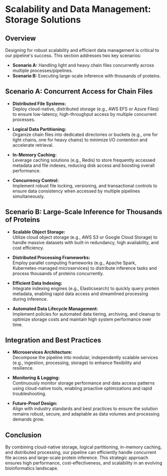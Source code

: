 # Scalability and Data Management: Storage Solutions

## Overview
Designing for robust scalability and efficient data management is critical to our pipeline's success. This section addresses two key scenarios:
- **Scenario A:** Handling light and heavy chain files concurrently across multiple processes/pipelines.
- **Scenario B:** Executing large-scale inference with thousands of proteins.

## Scenario A: Concurrent Access for Chain Files

- **Distributed File Systems:**  
  Deploy cloud-native, distributed storage (e.g., AWS EFS or Azure Files) to ensure low-latency, high-throughput access by multiple concurrent processes.

- **Logical Data Partitioning:**  
  Organize chain files into dedicated directories or buckets (e.g., one for light chains, one for heavy chains) to minimize I/O contention and accelerate retrieval.

- **In-Memory Caching:**  
  Leverage caching solutions (e.g., Redis) to store frequently accessed metadata and file indexes, reducing disk access and boosting overall performance.

- **Concurrency Control:**  
  Implement robust file locking, versioning, and transactional controls to ensure data consistency when accessed by multiple pipelines simultaneously.

## Scenario B: Large-Scale Inference for Thousands of Proteins

- **Scalable Object Storage:**  
  Utilize cloud object storage (e.g., AWS S3 or Google Cloud Storage) to handle massive datasets with built-in redundancy, high availability, and cost efficiency.

- **Distributed Processing Frameworks:**  
  Employ parallel computing frameworks (e.g., Apache Spark, Kubernetes-managed microservices) to distribute inference tasks and process thousands of proteins concurrently.

- **Efficient Data Indexing:**  
  Integrate indexing engines (e.g., Elasticsearch) to quickly query protein metadata, enabling rapid data access and streamlined processing during inference.

- **Automated Data Lifecycle Management:**  
  Implement policies for automated data tiering, archiving, and cleanup to optimize storage costs and maintain high system performance over time.

## Integration and Best Practices

- **Microservices Architecture:**  
  Decompose the pipeline into modular, independently scalable services (e.g., ingestion, processing, storage) to enhance flexibility and resilience.

- **Monitoring & Logging:**  
  Continuously monitor storage performance and data access patterns using cloud-native tools, enabling proactive optimizations and rapid troubleshooting.

- **Future-Proof Design:**  
  Align with industry standards and best practices to ensure the solution remains robust, secure, and adaptable as data volumes and processing demands grow.

## Conclusion
By combining cloud-native storage, logical partitioning, in-memory caching, and distributed processing, our pipeline can efficiently handle concurrent file access and large-scale protein inference. This strategic approach ensures high performance, cost-effectiveness, and scalability in an evolving bioinformatics landscape.
